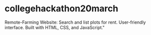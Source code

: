 # collegehackathon20march
Remote-Farming Website: Search and list plots for rent. User-friendly interface. Built with HTML, CSS, and JavaScript."
